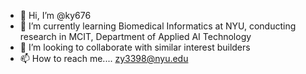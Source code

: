 - 👋 Hi, I’m @ky676
- 🌱 I’m currently learning Biomedical Informatics at NYU, conducting research in MCIT, Department of Applied AI Technology
- 💞️ I’m looking to collaborate with similar interest builders
- 📫 How to reach me.... zy3398@nyu.edu

<!---
ky676/ky676 is a ✨ special ✨ repository because its `README.md` (this file) appears on your GitHub profile.
You can click the Preview link to take a look at your changes.
--->
